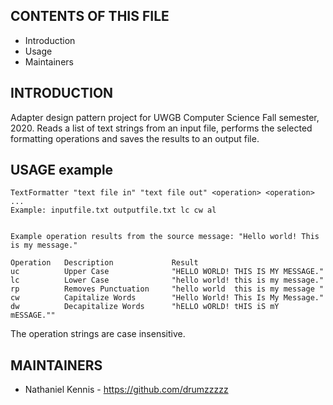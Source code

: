 CONTENTS OF THIS FILE
---------------------

 * Introduction
 * Usage
 * Maintainers


INTRODUCTION
------------

Adapter design pattern project for UWGB Computer Science Fall semester, 2020.
Reads a list of text strings from an input file, performs the selected formatting operations 
and saves the results to an output file.

USAGE example
------------
    TextFormatter "text file in" "text file out" <operation> <operation> ...
	Example: inputfile.txt outputfile.txt lc cw al


    Example operation results from the source message: "Hello world! This is my message."

    Operation   Description             Result
    uc          Upper Case              "HELLO WORLD! THIS IS MY MESSAGE."
    lc          Lower Case              "hello world! this is my message."
    rp          Removes Punctuation     "hello world  this is my message " 
    cw          Capitalize Words        "Hello World! This Is My Message."
    dw          Decapitalize Words      "hELLO wORLD! tHIS iS mY mESSAGE.""

The operation strings are case insensitive.

MAINTAINERS
-----------

 * Nathaniel Kennis - https://github.com/drumzzzzz

